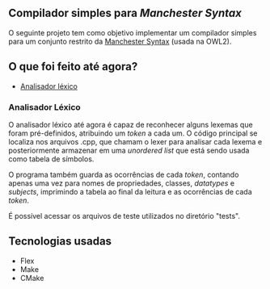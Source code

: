 ## Compilador simples para *Manchester Syntax*

O seguinte projeto tem como objetivo implementar um compilador simples para um conjunto restrito da [Manchester Syntax](https://www.w3.org/TR/owl2-manchester-syntax/) (usada na OWL2).

## O que foi feito até agora?

- [Analisador léxico](#analisador-lexico)

### Analisador Léxico

O analisador léxico até agora é capaz de reconhecer alguns lexemas que foram pré-definidos, atribuindo um *token* a cada um. O código principal se localiza nos arquivos .cpp, que chamam o lexer para analisar cada lexema e posteriormente armazenar em uma *unordered list* que está sendo usada como tabela de símbolos.

O programa também guarda as ocorrências de cada *token*, contando apenas uma vez para nomes de propriedades, classes, *datatypes* e *subjects*, imprimindo a tabela ao final da leitura e as ocorrências de cada *token*.

É possível acessar os arquivos de teste utilizados no diretório "tests".

## Tecnologias usadas
- Flex
- Make
- CMake